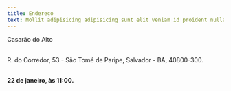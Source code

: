 ```yaml
---
title: Endereço
text: Mollit adipisicing adipisicing sunt elit veniam id proident nulla dolor irure eiusmod Lorem.
---
```


Casarão do Alto
<br>
<br>

R. do Corredor, 53 - São Tomé de Paripe, Salvador - BA, 40800-300.
<br>
<br>

**22 de janeiro, às 11:00.**

